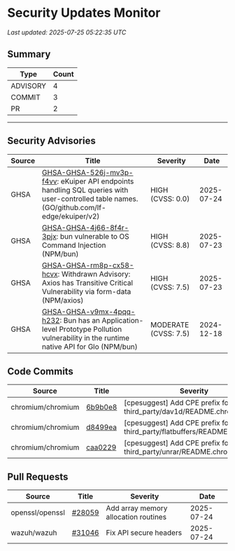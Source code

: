 # Security Updates Monitor

*Last updated: 2025-07-25 05:22:35 UTC*

## Summary
| Type | Count |
|------|-------|
| ADVISORY | 4 |
| COMMIT | 3 |
| PR | 2 |

---

## Security Advisories

| Source | Title | Severity | Date |
|--------|-------|----------|------|
| GHSA | [GHSA-GHSA-526j-mv3p-f4vv](https://github.com/advisories/GHSA-526j-mv3p-f4vv): eKuiper API endpoints handling SQL queries with user-controlled table names.  (GO/github.com/lf-edge/ekuiper/v2) | HIGH (CVSS: 0.0) | 2025-07-24 |
| GHSA | [GHSA-GHSA-4j66-8f4r-3pjx](https://github.com/advisories/GHSA-4j66-8f4r-3pjx): bun vulnerable to OS Command Injection (NPM/bun) | HIGH (CVSS: 8.8) | 2025-07-23 |
| GHSA | [GHSA-GHSA-rm8p-cx58-hcvx](https://github.com/advisories/GHSA-rm8p-cx58-hcvx): Withdrawn Advisory: Axios has Transitive Critical Vulnerability via form-data (NPM/axios) | HIGH (CVSS: 7.5) | 2025-07-23 |
| GHSA | [GHSA-GHSA-v9mx-4pqq-h232](https://github.com/advisories/GHSA-v9mx-4pqq-h232): Bun has an Application-level Prototype Pollution vulnerability in the runtime native API for Glo (NPM/bun) | MODERATE (CVSS: 7.5) | 2024-12-18 |

## Code Commits

| Source | Title | Severity | Date |
|--------|-------|----------|------|
| chromium/chromium | [6b9b0e8](https://github.com/chromium/chromium/commit/6b9b0e883484f4b4e910b89b41a931193bc47658) | [cpesuggest] Add CPE prefix for third_party/dav1d/README.chromium. | 2025-07-25 |
| chromium/chromium | [d8499ea](https://github.com/chromium/chromium/commit/d8499ead5dd7eda0b87688fe63e8a122d041ba35) | [cpesuggest] Add CPE prefix for third_party/flatbuffers/README.chromium. | 2025-07-24 |
| chromium/chromium | [caa0229](https://github.com/chromium/chromium/commit/caa0229d58d000c3f00af902bcbcc73e1602b34d) | [cpesuggest] Add CPE prefix for third_party/unrar/README.chromium. | 2025-07-24 |

## Pull Requests

| Source | Title | Severity | Date |
|--------|-------|----------|------|
| openssl/openssl | [#28059](https://github.com/openssl/openssl/pull/28059) | Add array memory allocation routines | 2025-07-24 |
| wazuh/wazuh | [#31046](https://github.com/wazuh/wazuh/pull/31046) | Fix API secure headers | 2025-07-24 |

